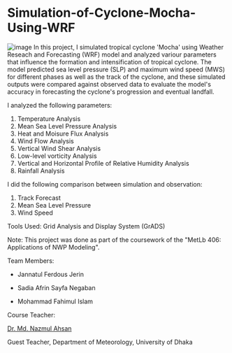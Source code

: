# Simulation-of-Cyclone-Mocha-Using-WRF
![image](https://github.com/user-attachments/assets/00e0b30a-b07f-4eaa-9b88-dbb8988228c0)
In this project, I simulated tropical cyclone 'Mocha' using Weather Reseach and Forecasting (WRF) model and analyzed variour parameters that influence the formation and intensification of tropical cyclone. The model predicted sea level pressure (SLP) and maximum wind speed (MWS) for different phases as well as the track of the cyclone, and these simulated outputs were compared against observed data to evaluate the model's accuracy in forecasting the cyclone's progression and eventual landfall. 

I analyzed the following parameters:
1. Temperature Analysis
2. Mean Sea Level Pressure Analysis
3. Heat and Moisure Flux Analysis
4. Wind Flow Analysis
5.	Vertical Wind Shear Analysis
6.	Low-level vorticity Analysis
7.	Vertical and Horizontal Profile of Relative Humidity Analysis
8.	Rainfall Analysis

I did the following comparison between simulation and observation:
1.	Track Forecast
2.	Mean Sea Level Pressure
3.	Wind Speed

Tools Used: 
Grid Analysis and Display System (GrADS)




Note: This project was done as part of the coursework of the "MetLb 406: Applications of NWP Modeling".



Team Members:

*	Jannatul Ferdous Jerin

*	Sadia Afrin Sayfa Negaban

*	Mohammad Fahimul Islam



Course Teacher:

[Dr. Md. Nazmul Ahsan](https://scholar.google.co.in/citations?user=GL6wWYYAAAAJ&hl=en)

Guest Teacher, Department of Meteorology, University of Dhaka


